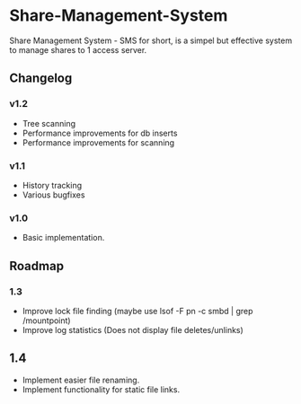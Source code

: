 Share-Management-System
=======================

Share Management System - SMS for short, is a simpel but effective system to manage shares to 1 access server.

## Changelog

### v1.2
- Tree scanning
- Performance improvements for db inserts
- Performance improvements for scanning

### v1.1
- History tracking
- Various bugfixes

### v1.0
- Basic implementation.

## Roadmap

### 1.3
- Improve lock file finding (maybe use lsof -F pn -c smbd | grep /mountpoint)
- Improve log statistics (Does not display file deletes/unlinks)

## 1.4
- Implement easier file renaming.
- Implement functionality for static file links.